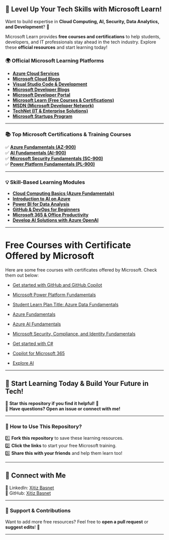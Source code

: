 ## 🚀 Level Up Your Tech Skills with Microsoft Learn!  

Want to build expertise in **Cloud Computing, AI, Security, Data Analytics, and Development**? 🎯  

Microsoft Learn provides **free courses and certifications** to help students, developers, and IT professionals stay ahead in the tech industry. Explore these **official resources** and start learning today!  

### 🌍 **Official Microsoft Learning Platforms**  
- **[Azure Cloud Services](https://azure.microsoft.com/?WT.mc_id=studentamb_459576)**  
- **[Microsoft Cloud Blogs](https://cloudblogs.microsoft.com/?WT.mc_id=studentamb_459576)**  
- **[Visual Studio Code & Development](https://code.visualstudio.com/?WT.mc_id=studentamb_459576)**  
- **[Microsoft Developer Blogs](https://devblogs.microsoft.com/?WT.mc_id=studentamb_459576)**  
- **[Microsoft Developer Portal](https://developer.microsoft.com/?WT.mc_id=studentamb_459576)**  
- **[Microsoft Learn (Free Courses & Certifications)](https://learn.microsoft.com/?WT.mc_id=studentamb_459576)**  
- **[MSDN (Microsoft Developer Network)](https://social.msdn.microsoft.com/?WT.mc_id=studentamb_459576)**  
- **[TechNet (IT & Enterprise Solutions)](https://social.technet.microsoft.com/?WT.mc_id=studentamb_459576)**  
- **[Microsoft Startups Program](https://startups.microsoft.com/?WT.mc_id=studentamb_459576)**  

---

### 📚 **Top Microsoft Certifications & Training Courses**  

✅ **[Azure Fundamentals (AZ-900)](https://learn.microsoft.com/en-us/certifications/exams/az-900?WT.mc_id=studentamb_459576)**  
✅ **[AI Fundamentals (AI-900)](https://learn.microsoft.com/en-us/certifications/exams/ai-900?WT.mc_id=studentamb_459576)**  
✅ **[Microsoft Security Fundamentals (SC-900)](https://learn.microsoft.com/en-us/certifications/exams/sc-900?WT.mc_id=studentamb_459576)**  
✅ **[Power Platform Fundamentals (PL-900)](https://learn.microsoft.com/en-us/certifications/exams/pl-900?WT.mc_id=studentamb_459576)**  

---

### 💡 **Skill-Based Learning Modules**  

- **[Cloud Computing Basics (Azure Fundamentals)](https://learn.microsoft.com/en-us/training/paths/microsoft-azure-fundamentals-describe-cloud-concepts/?WT.mc_id=studentamb_459576)**  
- **[Introduction to AI on Azure](https://learn.microsoft.com/en-us/training/paths/get-started-with-artificial-intelligence-on-azure/?WT.mc_id=studentamb_459576)**  
- **[Power BI for Data Analysis](https://learn.microsoft.com/en-us/training/paths/get-started-power-bi/?WT.mc_id=studentamb_459576)**  
- **[GitHub & DevOps for Beginners](https://learn.microsoft.com/en-us/training/paths/get-started-devops-github/?WT.mc_id=studentamb_459576)**  
- **[Microsoft 365 & Office Productivity](https://learn.microsoft.com/en-us/training/paths/microsoft-365-fundamentals/?WT.mc_id=studentamb_459576)**  
- **[Develop AI Solutions with Azure OpenAI](https://learn.microsoft.com/en-us/training/modules/get-started-with-azure-openai/?WT.mc_id=studentamb_459576)**  

---

# Free Courses with Certificate Offered by Microsoft

Here are some free courses with certificates offered by Microsoft. Check them out below:

- [Get started with GitHub and GitHub Copilot](https://learn.microsoft.com/en-us/plans/gm88tr6o5y5zyk?tab=tab-created&source=docs&learnerGroupId=6152d72c-4497-4443-badb-2a1384793a4d&wt.mc_id=studentamb_459576)
   
- [Microsoft Power Platform Fundamentals](https://learn.microsoft.com/en-us/plans/zkddhk2dw1d1op?tab=tab-created&source=docs&learnerGroupId=83a6252f-198d-4e90-b979-8533bf92abf7&wt.mc_id=studentamb_459576)

- [Student Learn Plan Title: Azure Data Fundamentals](https://learn.microsoft.com/en-us/plans/8pkkiy5xgxnpmw?tab=tab-created&source=docs&learnerGroupId=4b1a6dc4-3894-4006-960f-d67ee30ff617&wt.mc_id=studentamb_459576)

- [Azure Fundamentals](https://learn.microsoft.com/en-us/plans/qdwwbm3p0x7gom?tab=tab-created&source=docs&learnerGroupId=99d015f9-3fe4-4a3c-9ed5-ac4f1114c616&wt.mc_id=studentamb_459576)

- [Azure AI Fundamentals](https://learn.microsoft.com/en-us/plans/8pkkiy5x76oy7y?tab=tab-created&source=docs&learnerGroupId=b31f911b-c955-447f-aa4a-4f9b259ff1f6&wt.mc_id=studentamb_459576)

- [Microsoft Security, Compliance, and Identity Fundamentals](https://learn.microsoft.com/en-us/plans/5dyyborpmok24n?tab=tab-created&source=docs&learnerGroupId=3cee301b-10be-4a99-ae48-67b70e8955bd&wt.mc_id=studentamb_459576)

- [Get started with C#](https://learn.microsoft.com/en-us/plans/31zzc4mw2wk5re?tab=tab-created&source=docs&learnerGroupId=bbb871f8-031e-42e5-a75c-fbbdd0d4abfb&wt.mc_id=studentamb_459576)

- [Copilot for Microsoft 365](https://learn.microsoft.com/en-us/plans/o1mmcm6o12jygw?tab=tab-created&source=docs&learnerGroupId=f815a5cc-3e7c-41a6-9e8f-9cf1fc346e2a&wt.mc_id=studentamb_459576)

- [Explore AI](https://learn.microsoft.com/en-us/plans/w255c4z7dm4dgr?learnerGroupId=462f7593-3c18-4045-91ab-a6bf5f9fb1f5&wt.mc_id=nxg_studentamb_exp1_wwl_459576)


---

## 🌟 **Start Learning Today & Build Your Future in Tech!**  

📌 **Star this repository if you find it helpful!** 🌟  
💬 **Have questions? Open an issue or connect with me!**  

---

### 📌 **How to Use This Repository?**  

1️⃣ **Fork this repository** to save these learning resources.  
2️⃣ **Click the links** to start your free Microsoft training.  
3️⃣ **Share this with your friends** and help them learn too!  

---

## 🔗 **Connect with Me**  
  
💼 LinkedIn: [Xitiz Basnet](https://linkedin.com/in/xitizbasnet)  
📂 GitHub: [Xitiz Basnet](https://github.com/xitizbasnet)  

---

### 📢 **Support & Contributions**  

Want to add more free resources? Feel free to **open a pull request** or **suggest edits**! 🚀  

---
 
